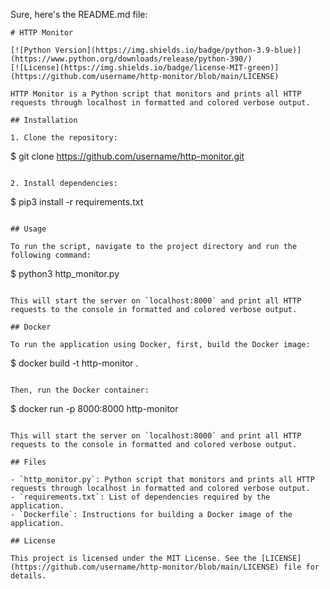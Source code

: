 Sure, here's the README.md file:

```
# HTTP Monitor

[![Python Version](https://img.shields.io/badge/python-3.9-blue)](https://www.python.org/downloads/release/python-390/)
[![License](https://img.shields.io/badge/license-MIT-green)](https://github.com/username/http-monitor/blob/main/LICENSE)

HTTP Monitor is a Python script that monitors and prints all HTTP requests through localhost in formatted and colored verbose output.

## Installation

1. Clone the repository:

```
$ git clone https://github.com/username/http-monitor.git
```

2. Install dependencies:

```
$ pip3 install -r requirements.txt
```

## Usage

To run the script, navigate to the project directory and run the following command:

```
$ python3 http_monitor.py
```

This will start the server on `localhost:8000` and print all HTTP requests to the console in formatted and colored verbose output.

## Docker

To run the application using Docker, first, build the Docker image:

```
$ docker build -t http-monitor .
```

Then, run the Docker container:

```
$ docker run -p 8000:8000 http-monitor
```

This will start the server on `localhost:8000` and print all HTTP requests to the console in formatted and colored verbose output.

## Files

- `http_monitor.py`: Python script that monitors and prints all HTTP requests through localhost in formatted and colored verbose output.
- `requirements.txt`: List of dependencies required by the application.
- `Dockerfile`: Instructions for building a Docker image of the application.

## License

This project is licensed under the MIT License. See the [LICENSE](https://github.com/username/http-monitor/blob/main/LICENSE) file for details.
```